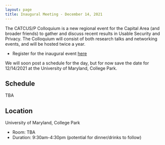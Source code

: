 ```yaml
---
layout: page
title: Inaugural Meeting - December 14, 2021
---
```



The CATCUS/P Colloquium is a new regional event for the Capital Area (and broader friends) to gather and discuss recent results in Usable Security and Privacy. The Colloquium will consist of both research talks and networking events, and will be hosted twice a year.

* Register for the inaugural event [here](https://go.umd.edu/cactus-f21)

We will soon post a schedule for the day, but for now save the date for 12/14/2021 at the University of Maryland, College Park.

## Schedule

TBA

## Location

University of Maryland, College Park
  * Room: TBA
  * Duration: 9:30am-4:30pm (potential for dinner/drinks to follow)
